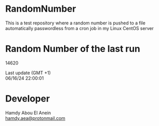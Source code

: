 # RandomNumber    
This is a test repository where a random number is pushed to a file automatically passwordless from a cron job in my Linux CentOS server    
# Random Number of the last run   
14620
      
Last update (GMT +1)    
06/16/24 22:00:01
# Developer    
Hamdy Abou El Anein   
hamdy.aea@protonmail.com

